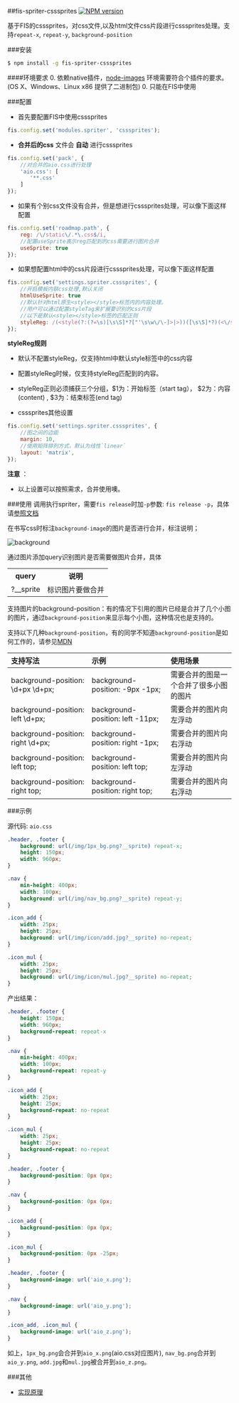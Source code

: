 ##fis-spriter-csssprites
[![NPM version](https://badge.fury.io/js/fis-spriter-csssprites.png)](http://badge.fury.io/js/fis-spriter-csssprites)

基于FIS的csssprites，对css文件,以及html文件css片段进行csssprites处理。支持`repeat-x`, `repeat-y`, `background-position`

###安装

```bash
$ npm install -g fis-spriter-csssprites
```

####环境要求
0. 依赖native插件，[node-images](https://github.com/xiangshouding/node-images) 环境需要符合个插件的要求。(OS X、Windows、Linux x86 提供了二进制包)
0. 只能在FIS中使用

###配置

* 首先要配置FIS中使用csssprites
```javascript
fis.config.set('modules.spriter', 'csssprites');
```
* **合并后的css** 文件会 **自动** 进行csssprites

```javascript
fis.config.set('pack', {
    //对合并的aio.css进行处理
    'aio.css': [
       '**.css'
    ]
});
```
* 如果有个别css文件没有合并，但是想进行csssprites处理，可以像下面这样配置

```javascript
fis.config.set('roadmap.path', {
    reg: /\/static\/.*\.css$/i,
    //配置useSprite表示reg匹配到的css需要进行图片合并
    useSprite: true
});
```
* 如果想配置html中的css片段进行csssprites处理，可以像下面这样配置

```javascript
fis.config.set('settings.spriter.csssprites', {
    //开启模板内联css处理,默认关闭
    htmlUseSprite: true
    //默认针对html原生<style></style>标签内的内容处理。
    //用户可以通过配置styleTag来扩展要识别的css片段
    //以下是默认<style></style>标签的匹配正则
    styleReg: /(<style(?:(?=\s)[\s\S]*?["'\s\w\/\-]>|>))([\s\S]*?)(<\/style\s*>|$)/ig
});
```

**styleReg规则**
* 默认不配置styleReg，仅支持html中默认style标签中的css内容
* 配置styleReg时候，仅支持styleReg匹配到的内容。
* styleReg正则必须捕获三个分组，$1为：开始标签（start tag）， $2为：内容(content) , $3为：结束标签(end tag)

* csssprites其他设置

```javascript
fis.config.set('settings.spriter.csssprites', {
    //图之间的边距
    margin: 10,
    //使用矩阵排列方式，默认为线性`linear`
    layout: 'matrix',
});
```

**注意** ：
* 以上设置可以按照需求，合并使用噢。

###使用
调用执行spriter，需要`fis release`时加`-p`参数: `fis release -p`，具体请[参照文档](https://github.com/fis-dev/fis/wiki/%E9%85%8D%E7%BD%AEAPI#modulesspriter)

在书写css时标注`background-image`的图片是否进行合并，标注说明；

![background](https://raw.github.com/xiangshouding/fis-spriter-csssprites/master/doc/image/background.png)

通过图片添加query识别图片是否需要做图片合并，具体

<table>
    <tr>
        <th>query</th>
        <th>说明</th>
    </tr>
    <tr>
        <td>?__sprite</td>
        <td>标识图片要做合并</td>
    </tr>
</table>

支持图片的background-position：有的情况下引用的图片已经是合并了几个小图的图片，通过`background-position`来显示每个小图，这种情况也是支持的。

支持以下几种`background-position`，有的同学不知道`background-position`是如何工作的，请参见[MDN](https://developer.mozilla.org/zh-CN/docs/Web/CSS/background-position)

|支持写法|示例|使用场景|
|:------|:----|:--------|
|background-position: \d+px \d+px;|background-position: -9px -1px;|需要合并的图是一个合并了很多小图的图片|
|background-position: left  \d+px;|background-position: left -11px;|需要合并的图片向左浮动|
|background-position: right \d+px;|background-position: right -1px;|需要合并的图片向右浮动|
|background-position: left top;|background-position: left top;|需要合并的图片向左浮动|
|background-position: right top;|background-position: right top;|需要合并的图片向右浮动

###示例

源代码: `aio.css`

```css
.header, .footer {
    background: url(/img/1px_bg.png?__sprite) repeat-x;
    height: 150px;
    width: 960px;
}

.nav {
    min-height: 400px;
    width: 100px;
    background: url(/img/nav_bg.png?__sprite) repeat-y;
}

.icon_add {
    width: 25px;
    height: 25px;
    background: url(/img/icon/add.jpg?__sprite) no-repeat;
}

.icon_mul {
    width: 25px;
    height: 25px;
    background: url(/img/icon/mul.jpg?__sprite) no-repeat;
}
```
产出结果：

```css
.header, .footer {
    height: 150px;
    width: 960px;
    background-repeat: repeat-x
}

.nav {
    min-height: 400px;
    width: 100px;
    background-repeat: repeat-y
}

.icon_add {
    width: 25px;
    height: 25px;
    background-repeat: no-repeat
}

.icon_mul {
    width: 25px;
    height: 25px;
    background-repeat: no-repeat
}

.header, .footer {
    background-position: 0px 0px;
}

.nav {
    background-position: 0px 0px;
}

.icon_add {
    background-position: 0px 0px;
}

.icon_mul {
    background-position: 0px -25px;
}

.header, .footer {
    background-image: url('aio_x.png');
}

.nav {
    background-image: url('aio_y.png');
}

.icon_add, .icon_mul {
    background-image: url('aio_z.png');
}

```

如上，`1px_bg.png`会合并到`aio_x.png`(aio.css对应图片), `nav_bg.png`合并到`aio_y.png`, `add.jpg`和`mul.jpg`被合并到`aio_z.png`。

###其他
* [实现原理](https://github.com/xiangshouding/fis-spriter-csssprites/wiki/CssSprites%E5%AE%9E%E7%8E%B0%E5%8E%9F%E7%90%86)
